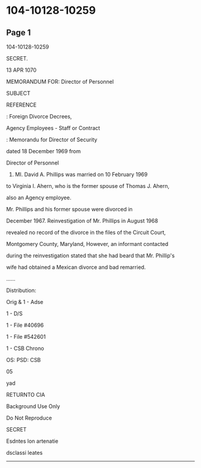 # 104-10128-10259

## Page 1

104-10128-10259

SECRET.

13 APR 1070

MEMORANDUM FOR: Director of Personnel

SUBJECT

REFERENCE

: Foreign Divorce Decrees,

Agency Employees - Staff or Contract

: Memorandu for Director of Security

dated 18 December 1969 from

Director of Personnel

1. MI. David A. Phillips was married on 10 February 1969

to Virginia I. Ahern, who is the former spouse of Thomas J. Ahern,

also an Agency employee.

Mr. Phillips and his former spouse were divorced in

December 1967. Reinvestigation of Mr. Phillips in August 1968

revealed no record of the divorce in the files of the Circuit Court,

Montgomery County, Maryland, However, an informant contacted

during the reinvestigation stated that she had beard that Mr. Phillip's

wife had obtained a Mexican divorce and bad remarried.

......

Distribution:

Orig & 1 - Adse

1 - D/S

1 - File #40696

1 - File #542601

1 - CSB Chrono

OS: PSD: CSB

05

yad

RETURNTO CIA

Background Use Only

Do Not Reproduce

SECRET

Esdntes lon artenatie

dsclassi leates

---

